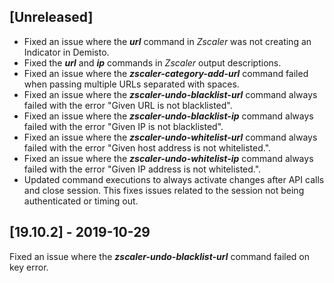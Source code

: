 ## [Unreleased]
- Fixed an issue where the ***url*** command in *Zscaler* was not creating an Indicator in Demisto.
- Fixed the ***url*** and ***ip*** commands in *Zscaler* output descriptions.
- Fixed an issue where the ***zscaler-category-add-url*** command failed when passing multiple URLs separated with spaces.
- Fixed an issue where the ***zscaler-undo-blacklist-url*** command always failed with the error "Given URL is not blacklisted".
- Fixed an issue where the ***zscaler-undo-blacklist-ip*** command always failed with the error "Given IP is not blacklisted".
- Fixed an issue where the ***zscaler-undo-whitelist-url*** command always failed with the error "Given host address is not whitelisted.".
- Fixed an issue where the ***zscaler-undo-whitelist-ip*** command always failed with the error "Given IP address is not whitelisted.".
- Updated command executions to always activate changes after API calls and close session. This fixes issues related to the session not being authenticated or timing out.

## [19.10.2] - 2019-10-29
Fixed an issue where the ***zscaler-undo-blacklist-url*** command failed on key error.
